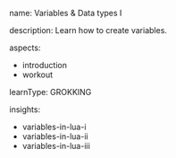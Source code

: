 name: Variables & Data types I

description: Learn how to create variables.

aspects:
  - introduction
  - workout

learnType: GROKKING

insights:
  - variables-in-lua-i
  - variables-in-lua-ii
  - variables-in-lua-iii
  